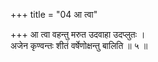 +++
title = "04 आ त्वा"

+++
आ त्वा वहन्तु मरुत उदवाहा उदप्लुतः ।  
अजेन कृण्वन्तः शीतं वर्षेणोक्षन्तु बालिति ॥ ५ ॥